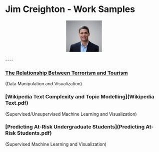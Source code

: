 # Jim Creighton - Work Samples
<p align="center">
  <img src="Jim%20Creighton.jpg" height="100px"/>
</p>
----

### [The Relationship Between Terrorism and Tourism](Terrorism_Tourism_Final_Report.pdf)  
(Data Manipulation and Visualization)

### [Wikipedia Text Complexity and Topic Modelling](Wikipedia Text.pdf)  
(Supervised/Unsupervised Machine Learning and Visualization)

### [Predicting At-Risk Undergraduate Students](Predicting At-Risk Students.pdf)  
(Supervised Machine Learning and Visualization)
